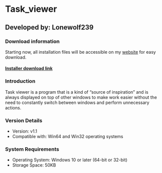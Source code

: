 # **Task_viewer**
## Developed by: **Lonewolf239**

### Download information
Starting now, all installation files will be accessible on my [website](https://base-escape.ru) for easy download.
#### **[Installer download link](https://base-escape.ru/downloads/Task_viewer.exe)**

### Introduction
Task viewer is a program that is a kind of “source of inspiration” and is always displayed on top of other windows to make work easier without the need to constantly switch between windows and perform unnecessary actions.

### Version Details
- Version: v1.1
- Compatible with: Win64 and Win32 operating systems

### System Requirements
- Operating System: Windows 10 or later (64-bit or 32-bit)
- Storage Space: 50KB